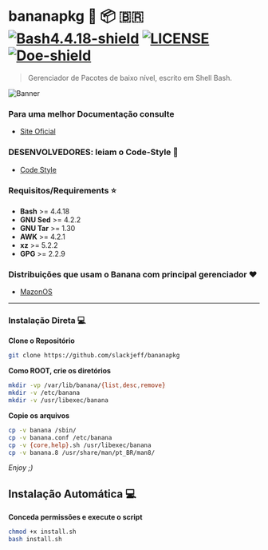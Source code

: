 # bananapkg :banana: :package: 🇧🇷 [![Bash4.4.18-shield]](http://tldp.org/LDP/abs/html/bashver4.html#AEN21220) [![LICENSE](https://img.shields.io/badge/Licen%C3%A7a-MIT-brightgreen.svg)](https://github.com/slackjeff/bananapkg/blob/master/LICENSE) [![Doe-shield]](https://slackjeff.com.br/doacao/)

> Gerenciador de Pacotes de baixo nível, escrito em Shell Bash.
 
![Banner]

### Para uma melhor Documentação consulte
* [Site Oficial](https://bananapkg.github.io/)

### DESENVOLVEDORES: leiam o Code-Style :ledger:
* [Code Style](https://bananapkg.github.io/code-style.html)

### Requisitos/Requirements :star:
* **Bash** >= 4.4.18 <br/>
* **GNU Sed** >= 4.2.2<br/>
* **GNU Tar** >= 1.30<br/>
* **AWK** >= 4.2.1<br/>
* **xz** >= 5.2.2<br/>
* **GPG** >= 2.2.9<br/>

### Distribuições que usam o Banana com principal gerenciador :heart:
* [MazonOS](http://mazonos.com/pt)

----

### Instalação Direta :computer:
**Clone o Repositório**
```bash
git clone https://github.com/slackjeff/bananapkg
```

**Como ROOT, crie os diretórios**
```bash
mkdir -vp /var/lib/banana/{list,desc,remove}
mkdir -v /etc/banana
mkdir -v /usr/libexec/banana
```

**Copie os arquivos**
```bash
cp -v banana /sbin/
cp -v banana.conf /etc/banana
cp -v {core,help}.sh /usr/libexec/banana
cp -v banana.8 /usr/share/man/pt_BR/man8/
```
*Enjoy ;)*

## Instalação Automática :computer:
**Conceda permissões e execute o script**
```bash
chmod +x install.sh
bash install.sh
```

[Banner]: https://raw.githubusercontent.com/slackjeff/bananapkg/master/imgs/banners/bananabanner.png
[Bash4.4.18-shield]: https://img.shields.io/badge/Bash-4.4.18%2B-brightgreen.svg "Bash 4.4.18 Ou superior"
[Doe-shield]: https://img.shields.io/badge/Doe-Pagseguro-red.svg
